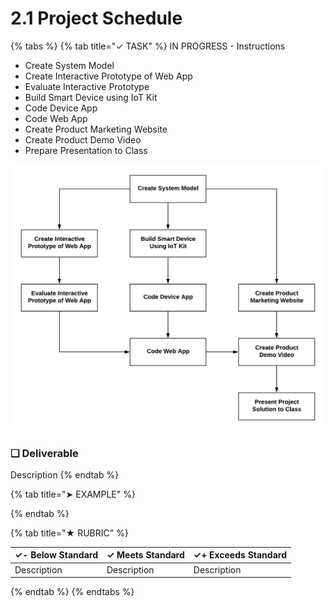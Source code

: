 # 2.1 Project Schedule

{% tabs %}
{% tab title="✓ TASK" %}
IN PROGRESS - Instructions

* Create System Model
* Create Interactive Prototype of Web App
* Evaluate Interactive Prototype
* Build Smart Device using IoT Kit
* Code Device App
* Code Web App
* Create Product Marketing Website
* Create Product Demo Video
* Prepare Presentation to Class

![Major Tasks in Phase 2 of Project](../../.gitbook/assets/iot-phase2-plan.png)

### **❏ Deliverable**

Description
{% endtab %}

{% tab title="➤ EXAMPLE" %}

{% endtab %}

{% tab title="★ RUBRIC" %}


| **✓- Below Standard** | **✓ Meets Standard** | **✓+ Exceeds Standard** |
| :--- | :--- | :--- |
| Description | Description | Description |
{% endtab %}
{% endtabs %}

